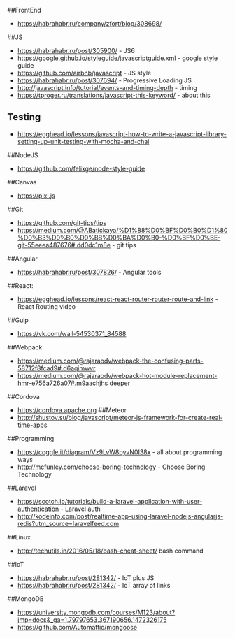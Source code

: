 ##FrontEnd
*  https://habrahabr.ru/company/zfort/blog/308698/

##JS
* https://habrahabr.ru/post/305900/ - JS6
* https://google.github.io/styleguide/javascriptguide.xml - google style guide
* https://github.com/airbnb/javascript - JS style
* https://habrahabr.ru/post/307694/ -  Progressive Loading JS
* http://javascript.info/tutorial/events-and-timing-depth - timing
* https://tproger.ru/translations/javascript-this-keyword/ - about this

## Testing
* https://egghead.io/lessons/javascript-how-to-write-a-javascript-library-setting-up-unit-testing-with-mocha-and-chai

##NodeJS
* https://github.com/felixge/node-style-guide

##Canvas
* https://pixi.js

##Git
* https://github.com/git-tips/tips
* https://medium.com/@ABatickaya/%D1%88%D0%BF%D0%B0%D1%80%D0%B3%D0%B0%D0%BB%D0%BA%D0%B0-%D0%BF%D0%BE-git-55eeea487676#.dd0dc1m8e - git tips

##Angular
* https://habrahabr.ru/post/307826/ - Angular tools

##React:
* https://egghead.io/lessons/react-react-router-router-route-and-link - React Routing video

##Gulp
* https://vk.com/wall-54530371_84588

##Webpack
* https://medium.com/@rajaraodv/webpack-the-confusing-parts-58712f8fcad9#.d6aqimwvr
* https://medium.com/@rajaraodv/webpack-hot-module-replacement-hmr-e756a726a07#.m9aachjhs deeper

##Cordova
* https://cordova.apache.org
##Meteor
* http://shustov.su/blog/javascript/meteor-js-framework-for-create-real-time-apps

##Programming
* https://coggle.it/diagram/Vz9LvW8byvN0I38x - all about programming ways
* http://mcfunley.com/choose-boring-technology - Choose Boring Technology

##Laravel
* https://scotch.io/tutorials/build-a-laravel-application-with-user-authentication - Laravel auth
* http://kodeinfo.com/post/realtime-app-using-laravel-nodejs-angularjs-redis?utm_source=laravelfeed.com 

##Linux
* http://techutils.in/2016/05/18/bash-cheat-sheet/ bash command

##IoT
* https://habrahabr.ru/post/281342/ - IoT plus JS
* https://habrahabr.ru/post/281342/ - IoT array of links

##MongoDB
*  https://university.mongodb.com/courses/M123/about?jmp=docs&_ga=1.79797653.367190656.1472326175
*  https://github.com/Automattic/mongoose

